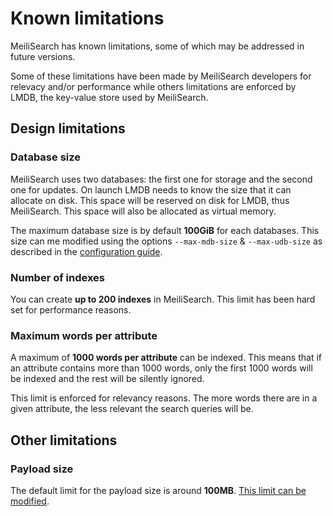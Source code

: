 # Known limitations

MeiliSearch has known limitations, some of which may be addressed in future versions.

Some of these limitations have been made by MeiliSearch developers for relevacy and/or performance while others limitations are enforced by LMDB, the key-value store used by MeiliSearch.

## Design limitations

### Database size

MeiliSearch uses two databases: the first one for storage and the second one for updates.
On launch LMDB needs to know the size that it can allocate on disk. This space will be reserved on disk for LMDB, thus MeiliSearch. This space will also be allocated as virtual memory.

The maximum database size is by default __100GiB__ for each databases. This size can me modified using the options `--max-mdb-size` & `--max-udb-size` as described in the [configuration guide](/reference/features/configuration.md#max-mdb-size).

### Number of indexes

You can create __up to 200 indexes__ in MeiliSearch. This limit has been hard set for performance reasons.

### Maximum words per attribute

A maximum of __1000 words per attribute__ can be indexed. This means that if an attribute contains more than 1000 words, only the first 1000 words will be indexed and the rest will be silently ignored.

This limit is enforced for relevancy reasons. The more words there are in a given attribute, the less relevant the search queries will be.

## Other limitations

### Payload size

The default limit for the payload size is around __100MB__. [This limit can be modified](/reference/features/configuration.md#payload-limit-size).
